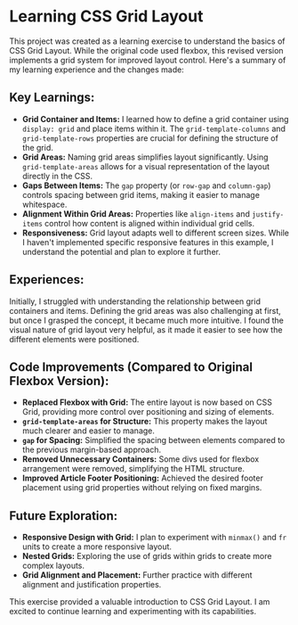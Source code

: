 # Learning CSS Grid Layout

This project was created as a learning exercise to understand the basics of CSS Grid Layout.  While the original code used flexbox, this revised version implements a grid system for improved layout control.  Here's a summary of my learning experience and the changes made:

## Key Learnings:

* **Grid Container and Items:**  I learned how to define a grid container using `display: grid` and place items within it. The `grid-template-columns` and `grid-template-rows` properties are crucial for defining the structure of the grid.
* **Grid Areas:**  Naming grid areas simplifies layout significantly. Using `grid-template-areas` allows for a visual representation of the layout directly in the CSS.
* **Gaps Between Items:** The `gap` property (or `row-gap` and `column-gap`) controls spacing between grid items, making it easier to manage whitespace.
* **Alignment Within Grid Areas:** Properties like `align-items` and `justify-items` control how content is aligned within individual grid cells.
* **Responsiveness:**  Grid layout adapts well to different screen sizes.  While I haven't implemented specific responsive features in this example, I understand the potential and plan to explore it further.

## Experiences:

Initially, I struggled with understanding the relationship between grid containers and items. Defining the grid areas was also challenging at first, but once I grasped the concept, it became much more intuitive.  I found the visual nature of grid layout very helpful, as it made it easier to see how the different elements were positioned.

## Code Improvements (Compared to Original Flexbox Version):

* **Replaced Flexbox with Grid:** The entire layout is now based on CSS Grid, providing more control over positioning and sizing of elements.
* **`grid-template-areas` for Structure:** This property makes the layout much clearer and easier to manage.
* **`gap` for Spacing:**  Simplified the spacing between elements compared to the previous margin-based approach.
* **Removed Unnecessary Containers:** Some divs used for flexbox arrangement were removed, simplifying the HTML structure.
* **Improved Article Footer Positioning:**  Achieved the desired footer placement using grid properties without relying on fixed margins.

## Future Exploration:

* **Responsive Design with Grid:**  I plan to experiment with `minmax()` and `fr` units to create a more responsive layout.
* **Nested Grids:** Exploring the use of grids within grids to create more complex layouts.
* **Grid Alignment and Placement:**  Further practice with different alignment and justification properties.

This exercise provided a valuable introduction to CSS Grid Layout. I am excited to continue learning and experimenting with its capabilities.
